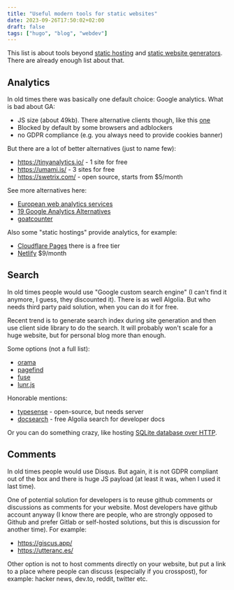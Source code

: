 ```yaml
---
title: "Useful modern tools for static websites"
date: 2023-09-26T17:50:02+02:00
draft: false
tags: ["hugo", "blog", "webdev"]
---
```


This list is about tools beyond [static hosting](https://www.staticwebsitehosting.org/) and [static website generators](https://jamstack.org/generators/). There are already enough list about that.

## Analytics

In old times there was basically one default choice: Google analytics. What is bad about GA:

- JS size (about 49kb). There alternative clients though, like this [one](https://github.com/lukeed/ganalytics)
- Blocked by default by some browsers and adblockers
- no GDPR compliance (e.g. you always need to provide cookies banner)

But there are a lot of better alternatives (just to name few):

- https://tinyanalytics.io/ - 1 site for free
- https://umami.is/ - 3 sites for free
- https://swetrix.com/ - open source, starts from $5/month

See more alternatives here:

- [European web analytics services](https://european-alternatives.eu/category/web-analytics-services)
- [19 Google Analytics Alternatives](https://tinyanalytics.io/google-analytics-alternatives)
- [goatcounter](https://www.goatcounter.com/)

Also some "static hostings" provide analytics, for example:

- [Cloudflare Pages](https://www.cloudflare.com/web-analytics/) there is a free tier
- [Netlify](https://www.netlify.com/products/analytics/) $9/month

## Search

In old times people would use "Google custom search engine" (I can't find it anymore, I guess, they discounted it). There is as well Algolia. But who needs third party paid solution, when you can do it for free.

Recent trend is to generate search index during site generation and then use client side library to do the search. It will probably won't scale for a huge website, but for personal blog more than enough.

Some options (not a full list):

- [orama](https://github.com/oramasearch/orama)
- [pagefind](https://github.com/cloudcannon/pagefind)
- [fuse](https://github.com/krisk/fuse)
- [lunr.js](https://github.com/olivernn/lunr.js)

Honorable mentions:

- [typesense](https://github.com/typesense/typesense) - open-source, but needs server
- [docsearch](https://docsearch.algolia.com/) - free Algolia search for developer docs

Or you can do something crazy, like hosting [SQLite database over HTTP](https://phiresky.github.io/blog/2021/hosting-sqlite-databases-on-github-pages/).

## Comments

In old times people would use Disqus. But again, it is not GDPR compliant out of the box and there is huge JS payload (at least it was, when I used it last time).

One of potential solution for developers is to reuse github comments or discussions as comments for your website. Most developers have github account anyway (I know there are people, who are strongly opposed to Github and prefer Gitlab or self-hosted solutions, but this is discussion for another time). For example:

- https://giscus.app/
- https://utteranc.es/

Other option is not to host comments directly on your website, but put a link to a place where people can discuss (especially if you crosspost), for example: hacker news, dev.to, reddit, twitter etc.

